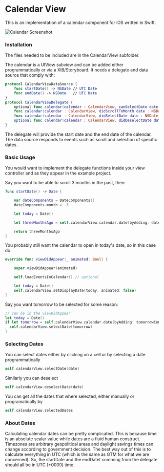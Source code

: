 # Calendar View #

This is an implementation of a calendar component for iOS written in Swift.

![Calendar Screenshot](https://github.com/mmick66/CalendarView/blob/master/Assets/screenshot.png)

### Installation

The files needed to be included are in the CalendarView subfolder.

The calendar is a UIView subview and can be added either programmatically or via a XIB/Storyboard. It needs a delegate and data source that comply with:

```Swift
protocol CalendarViewDataSource {
    func startDate() -> NSDate // UTC Date
    func endDate() -> NSDate   // UTC Date
}
protocol CalendarViewDelegate {
    optional func calendar(calendar : CalendarView, canSelectDate date : NSDate) -> Bool
    func calendar(calendar : CalendarView, didScrollToMonth date : NSDate) -> Void
    func calendar(calendar : CalendarView, didSelectDate date : NSDate, withEvents events: [EKEvent]) -> Void
    optional func calendar(calendar : CalendarView, didDeselectDate date : NSDate) -> Void
}
```

The delegate will provide the start date and the end date of the calendar. The data source responds to events such as scroll and selection of specific dates.

### Basic Usage

You would want to implement the delegate functions inside your view controller and as they appear in the example project.

Say you want to be able to scroll 3 months in the past, then:

```Swift
func startDate() -> Date {

    var dateComponents = DateComponents()
    dateComponents.month = -3

    let today = Date()

    let threeMonthsAgo = self.calendarView.calendar.date(byAdding: dateComponents, to: today)

    return threeMonthsAgo
}
```

You probably still want the calendar to open in today's date, so in this case do:

```Swift
override func viewDidAppear(_ animated: Bool) {

    super.viewDidAppear(animated)

    self.loadEventsInCalendar() // optional

    let today = Date()
    self.calendarView.setDisplayDate(today, animated: false)        
}
```

Say you want tomorrow to be selected for some reason:

```Swift
// can be in the viewDidAppear
let today = Date()
if let tomorrow = self.calendarView.calendar.date(byAdding: tomorrowComponents, to: today) {
  self.calendarView.selectDate(tomorrow)
}
```

### Selecting Dates

You can select dates either by clicking on a cell or by selecting a date programmatically

```Swift
self.calendarView.selectDate(date)
```

Similarly you can deselect

```Swift
self.calendarView.deselectDate(date)
```

You can get all the dates that where selected, either manually or programatically by

```Swift
self.calendarView.selectedDates
```

### About Dates

Calculating calendar dates can be pretty complicated. This is because time is an absolute scalar value while dates are a fluid human construct. Timezones are arbitrary geopolitical areas and daylight savings times can change according to government decision. The best way out of this is to calculate everything in UTC (which is the same as GTM for what we are concerned). So, the startDate and the endDatet comming from the delegate should all be in UTC (+0000) time.
